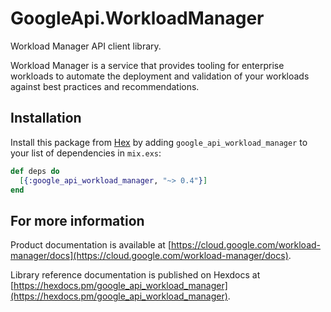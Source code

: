 # GoogleApi.WorkloadManager

Workload Manager API client library.

Workload Manager is a service that provides tooling for enterprise workloads to automate the deployment and validation of your workloads against best practices and recommendations.

## Installation

Install this package from [Hex](https://hex.pm) by adding
`google_api_workload_manager` to your list of dependencies in `mix.exs`:

```elixir
def deps do
  [{:google_api_workload_manager, "~> 0.4"}]
end
```

## For more information

Product documentation is available at [https://cloud.google.com/workload-manager/docs](https://cloud.google.com/workload-manager/docs).

Library reference documentation is published on Hexdocs at
[https://hexdocs.pm/google_api_workload_manager](https://hexdocs.pm/google_api_workload_manager).

